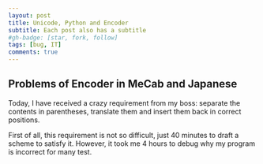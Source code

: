 ```yaml
---
layout: post
title: Unicode, Python and Encoder
subtitle: Each post also has a subtitle
#gh-badge: [star, fork, follow]
tags: [bug, IT]
comments: true
---
```

## Problems of Encoder in MeCab and Japanese

Today, I have received a crazy requirement from my boss: separate the contents in parentheses, translate them and insert them back in correct positions.

First of all, this requirement is not so difficult, just 40 minutes to draft a scheme to satisfy it. However, it took me 4 hours to debug why my program is incorrect for many test.


